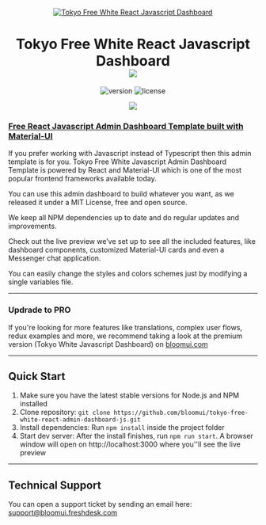 <p align="center">
    <a href="https://bloomui.com" title="BloomUI.com">
        <img src="https://bloomui.s3.us-east-2.amazonaws.com/tokyo-logo.png" alt="Tokyo Free White React Javascript Dashboard">
    </a>
</p>
<h1 align="center">
    <b>Tokyo Free White React Javascript Dashboard</b>
    <br>
    <a href="https://twitter.com/intent/tweet?url=https://bloomui.com&text=I like this React admin dashboard">
        <img src="https://img.shields.io/twitter/url/http/shields.io.svg?style=social" />
    </a>
</h1>
<div align="center">

![version](https://img.shields.io/badge/version-1.1.0-blue.svg)
![license](https://img.shields.io/badge/license-MIT-blue.svg)

<a href="https://bloomui.com/product/tokyo-free-white-react-javascript-material-ui-admin-dashboard/"><img src="https://bloomui.s3.us-east-2.amazonaws.com/tokyo-free-white-react-javascript-material-ui-admin-dashboard.jpg" /></a>
</div>

<a href="https://bloomui.com/product/tokyo-free-white-react-javascript-material-ui-admin-dashboard/"><h3>Free React Javascript Admin Dashboard Template built with Material-UI</h3></a>
<p>
    If you prefer working with Javascript instead of Typescript then this admin template is for you. Tokyo Free White Javascript Admin Dashboard Template is powered by React and Material-UI which is one of the most popular frontend frameworks available today.
</p>
<p>
You can use this admin dashboard to build whatever you want, as we released it under a MIT License, free and open source.
</p>
<p>
We keep all NPM dependencies up to date and do regular updates and improvements.
</p>
<p>
Check out the live preview we’ve set up to see all the included features, like dashboard components, customized Material-UI cards and even a Messenger chat application.
</p>
<p>
You can easily change the styles and colors schemes just by modifying a single variables file.
</p>

---
<h3>Updrade to PRO</h3>

<p>If you're looking for more features like translations, complex user flows, redux examples and more,  we recommend taking a look at the premium version (Tokyo White Javascript Dashboard) on <a href="https://bloomui.com">bloomui.com</a></p>

---

<h2>
    Quick Start
</h2>
<ol>
    <li>Make sure you have the latest stable versions for Node.js and NPM installed</li>
    <li>Clone repository: <code>git clone https://github.com/bloomui/tokyo-free-white-react-admin-dashboard-js.git</code></li>
    <li>Install dependencies: Run <code>npm install</code> inside the project folder</li>
    <li>Start dev server: After the install finishes, run <code>npm run start</code>. A browser window will open on http://localhost:3000 where you''ll see the live preview</li>
</ol>

---

<h2>
    Technical Support
</h2>
<p>
    You can open a support ticket by sending an email here: <a href="mailto:support@bloomui.freshdesk.com" title="Open Support Ticket">
        support@bloomui.freshdesk.com
    </a>
</p>
